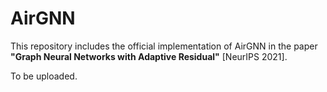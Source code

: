 # AirGNN

This repository includes the official implementation of AirGNN in the paper **"Graph Neural Networks with Adaptive Residual"** [NeurIPS 2021].

To be uploaded.
